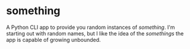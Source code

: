 # something
A Python CLI app to provide you random instances of _something_. I'm starting out with random names, but I like the idea of the _somethings_ the app is capable of growing unbounded.
